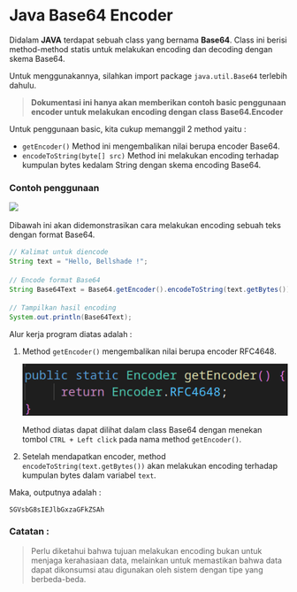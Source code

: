 # Java Base64 Encoder

Didalam **JAVA** terdapat sebuah class yang bernama **Base64**. Class ini berisi method-method statis untuk melakukan encoding dan decoding dengan skema Base64.

Untuk menggunakannya, silahkan import package ```java.util.Base64``` terlebih dahulu.

 > **Dokumentasi ini hanya akan memberikan contoh basic penggunaan encoder untuk melakukan encoding dengan class Base64.Encoder**

Untuk penggunaan basic, kita cukup memanggil 2 method yaitu :

- ```getEncoder()```
    Method ini mengembalikan nilai berupa encoder Base64.
- ```encodeToString(byte[] src)```
    Method ini melakukan encoding terhadap kumpulan bytes kedalam String dengan skema encoding Base64.

### Contoh penggunaan
[![](https://img.shields.io/static/v1?&label=Lihat%20source%20code&message=%3e&color)](JavaBase64Encoder.java)

Dibawah ini akan didemonstrasikan cara melakukan encoding sebuah teks dengan format Base64.

```java
// Kalimat untuk diencode
String text = "Hello, Bellshade !";

// Encode format Base64
String Base64Text = Base64.getEncoder().encodeToString(text.getBytes());

// Tampilkan hasil encoding
System.out.println(Base64Text);
```

Alur kerja program diatas adalah :

1. Method ```getEncoder()``` mengembalikan nilai berupa encoder RFC4648.

    ![getEncoder()](img/getEncoderMethod.png)

    Method diatas dapat dilihat dalam class Base64 dengan menekan tombol ```CTRL + Left click``` pada nama method ```getEncoder()```.

2. Setelah mendapatkan encoder, method ```encodeToString(text.getBytes())``` akan melakukan encoding terhadap kumpulan bytes dalam variabel ```text```.

Maka, outputnya adalah :

```
SGVsbG8sIEJlbGxzaGFkZSAh
```

### Catatan :

> Perlu diketahui bahwa tujuan melakukan encoding bukan untuk menjaga kerahasiaan data, melainkan untuk memastikan bahwa data dapat dikonsumsi atau digunakan oleh sistem dengan tipe yang berbeda-beda.